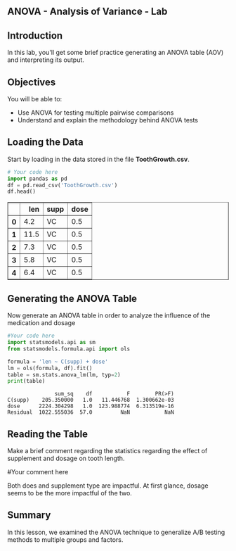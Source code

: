 
## ANOVA - Analysis of Variance - Lab

## Introduction

In this lab, you'll get some brief practice generating an ANOVA table (AOV) and interpreting its output.

## Objectives

You will be able to:
* Use ANOVA for testing multiple pairwise comparisons
* Understand and explain the methodology behind ANOVA tests

## Loading the Data

Start by loading in the data stored in the file **ToothGrowth.csv**.


```python
# Your code here
import pandas as pd
df = pd.read_csv('ToothGrowth.csv')
df.head()
```




<div>
<style scoped>
    .dataframe tbody tr th:only-of-type {
        vertical-align: middle;
    }

    .dataframe tbody tr th {
        vertical-align: top;
    }

    .dataframe thead th {
        text-align: right;
    }
</style>
<table border="1" class="dataframe">
  <thead>
    <tr style="text-align: right;">
      <th></th>
      <th>len</th>
      <th>supp</th>
      <th>dose</th>
    </tr>
  </thead>
  <tbody>
    <tr>
      <th>0</th>
      <td>4.2</td>
      <td>VC</td>
      <td>0.5</td>
    </tr>
    <tr>
      <th>1</th>
      <td>11.5</td>
      <td>VC</td>
      <td>0.5</td>
    </tr>
    <tr>
      <th>2</th>
      <td>7.3</td>
      <td>VC</td>
      <td>0.5</td>
    </tr>
    <tr>
      <th>3</th>
      <td>5.8</td>
      <td>VC</td>
      <td>0.5</td>
    </tr>
    <tr>
      <th>4</th>
      <td>6.4</td>
      <td>VC</td>
      <td>0.5</td>
    </tr>
  </tbody>
</table>
</div>



## Generating the ANOVA Table

Now generate an ANOVA table in order to analyze the influence of the medication and dosage 


```python
#Your code here
import statsmodels.api as sm
from statsmodels.formula.api import ols

formula = 'len ~ C(supp) + dose'
lm = ols(formula, df).fit()
table = sm.stats.anova_lm(lm, typ=2)
print(table)
```

                   sum_sq    df           F        PR(>F)
    C(supp)    205.350000   1.0   11.446768  1.300662e-03
    dose      2224.304298   1.0  123.988774  6.313519e-16
    Residual  1022.555036  57.0         NaN           NaN


## Reading the Table

Make a brief comment regarding the statistics regarding the effect of supplement and dosage on tooth length.

#Your comment here

Both does and supplement type are impactful. At first glance, dosage seems to be the more impactful of the two.

## Summary

In this lesson, we examined the ANOVA technique to generalize A/B testing methods to multiple groups and factors.

